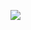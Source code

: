 ![](https://readme-typing-svg.herokuapp.com/?size=30&color=76ab97&center=true&vCenter=true&lines=>+hi,+i'm+skovati)
